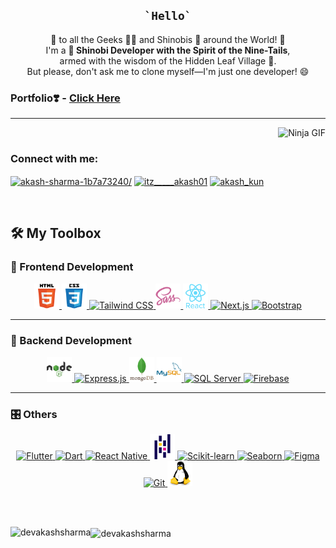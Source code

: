 <!-- <h1 align="center">👋 Hi, I'm Akash Sharma!</h1>

<h3 align="center">
  <code>`Hello`</code> 
</h3>

<p align="center">
  to all the Geeks 🧑‍💻 and Shinobis 🥷 around the World 🌍,  🚀 I'm
</p>

<!-- --- -->

<!-- <h3 align="center">🦊 A Shinobi Developer with the Spirit of the Nine-Tails!</h3>

<p align="center">
  🌟 Armed with the wisdom of the Hidden Leaf Village 🌳, a passionate Computer Science student
  But please, don't ask me to clone myself—I'm just one developer! 😄
</p> -->

<!-- <h1 align="center">👋 Hi, I'm Akash Sharma!</h1> -->

<h2 align="center">
  <code>`Hello`</code> 
</h2>

<p align="center">
  🌟 to all the Geeks 🧑‍💻 and Shinobis 🥷 around the World! 🚀  <br />
  I'm a <strong>🦊 Shinobi Developer with the Spirit of the Nine-Tails</strong>,  <br />
  armed with the wisdom of the Hidden Leaf Village 🌳. <br /> 
  But please, don't ask me to clone myself—I'm just one developer! 😄
</p>

### Portfolio❣️ - [Click Here](https://devakashsharma.netlify.app/)

---

<img align="right" height="200" src="https://i.imgflip.com/65efzo.gif" alt="Ninja GIF" />

<br />


<!-- <p align="left"> <img src="https://komarev.com/ghpvc/?username=devakashsharma&label=Profile%20views&color=0e75b6&style=flat" alt="devakashsharma" /> </p> -->

<h3 align="left">Connect with me:</h3>
<p align="left">
<a href="https://linkedin.com/in/akash-sharma-1b7a73240/" target="blank"><img align="center" src="https://raw.githubusercontent.com/rahuldkjain/github-profile-readme-generator/master/src/images/icons/Social/linked-in-alt.svg" alt="akash-sharma-1b7a73240/" height="30" width="40" /></a>
<a href="https://instagram.com/itz_____akash01" target="blank"><img align="center" src="https://raw.githubusercontent.com/rahuldkjain/github-profile-readme-generator/master/src/images/icons/Social/instagram.svg" alt="itz_____akash01" height="30" width="40" /></a>
<a href="https://www.leetcode.com/devakashsharma" target="blank"><img align="center" src="https://raw.githubusercontent.com/rahuldkjain/github-profile-readme-generator/master/src/images/icons/Social/leet-code.svg" alt="akash_kun" height="30" width="40" /></a>
</p>

<br />

## 🛠️ My Toolbox

### 🎨 Frontend Development
<p align="center">
  <a href="https://www.w3.org/html/" target="_blank" rel="noreferrer">
    <img src="https://raw.githubusercontent.com/devicons/devicon/master/icons/html5/html5-original-wordmark.svg" alt="HTML5" width="40" height="40"/>
  </a>
  <a href="https://www.w3schools.com/css/" target="_blank" rel="noreferrer">
    <img src="https://raw.githubusercontent.com/devicons/devicon/master/icons/css3/css3-original-wordmark.svg" alt="CSS3" width="40" height="40"/>
  </a>
  <a href="https://tailwindcss.com/" target="_blank" rel="noreferrer">
    <img src="https://www.vectorlogo.zone/logos/tailwindcss/tailwindcss-icon.svg" alt="Tailwind CSS" width="40" height="40"/>
  </a>
  <a href="https://sass-lang.com" target="_blank" rel="noreferrer">
    <img src="https://raw.githubusercontent.com/devicons/devicon/master/icons/sass/sass-original.svg" alt="Sass" width="40" height="40"/>
  </a>
  <a href="https://reactjs.org/" target="_blank" rel="noreferrer">
    <img src="https://raw.githubusercontent.com/devicons/devicon/master/icons/react/react-original-wordmark.svg" alt="React.js" width="40" height="40"/>
  </a>
  <a href="https://nextjs.org/" target="_blank" rel="noreferrer">
    <img src="https://encrypted-tbn0.gstatic.com/images?q=tbn:ANd9GcSV9uzErWz9EXqZDxZ5lP9aYpMz8eK6rr5X3w&s" alt="Next.js" width="40" height="40"/>
  </a>
  <a href="https://getbootstrap.com" target="_blank" rel="noreferrer">
    <img src="https://getbootstrap.com/docs/5.3/assets/brand/bootstrap-logo-shadow.png" alt="Bootstrap" width="44"/>
  </a>
</p>

---

### 🔧 Backend Development
<p align="center">
  <a href="https://nodejs.org" target="_blank" rel="noreferrer">
    <img src="https://raw.githubusercontent.com/devicons/devicon/master/icons/nodejs/nodejs-original-wordmark.svg" alt="Node.js" width="40" height="40"/>
  </a>
  <a href="https://expressjs.com" target="_blank" rel="noreferrer">
    <img src="https://encrypted-tbn0.gstatic.com/images?q=tbn:ANd9GcT4T1YOdxe--UDu6VlEaqifJFs_dIXyiJUM0A&s" alt="Express.js" width="40" height="40"/>
  </a>
  <a href="https://www.mongodb.com/" target="_blank" rel="noreferrer">
    <img src="https://raw.githubusercontent.com/devicons/devicon/master/icons/mongodb/mongodb-original-wordmark.svg" alt="MongoDB" width="40" height="40"/>
  </a>
  <a href="https://www.mysql.com/" target="_blank" rel="noreferrer">
    <img src="https://raw.githubusercontent.com/devicons/devicon/master/icons/mysql/mysql-original-wordmark.svg" alt="MySQL" width="40" height="40"/>
  </a>
  <a href="https://www.microsoft.com/en-us/sql-server" target="_blank" rel="noreferrer">
    <img src="https://www.svgrepo.com/show/303229/microsoft-sql-server-logo.svg" alt="SQL Server" width="40" height="40"/>
  </a>
  <a href="https://firebase.google.com/" target="_blank" rel="noreferrer">
    <img src="https://www.vectorlogo.zone/logos/firebase/firebase-icon.svg" alt="Firebase" width="40" height="40"/>
  </a>
</p>

---

### 🎛️ Others
<p align="center">
  <a href="https://flutter.dev" target="_blank" rel="noreferrer">
    <img src="https://www.vectorlogo.zone/logos/flutterio/flutterio-icon.svg" alt="Flutter" width="40" height="40"/>
  </a>
  <a href="https://dart.dev" target="_blank" rel="noreferrer">
    <img src="https://www.vectorlogo.zone/logos/dartlang/dartlang-icon.svg" alt="Dart" width="40" height="40"/>
  </a>
  <a href="https://reactnative.dev/" target="_blank" rel="noreferrer">
    <img src="https://reactnative.dev/img/header_logo.svg" alt="React Native" width="40" height="40"/>
  </a>
  <a href="https://pandas.pydata.org/" target="_blank" rel="noreferrer">
    <img src="https://raw.githubusercontent.com/devicons/devicon/2ae2a900d2f041da66e950e4d48052658d850630/icons/pandas/pandas-original.svg" alt="Pandas" width="40" height="40"/>
  </a>
  <a href="https://scikit-learn.org/" target="_blank" rel="noreferrer">
    <img src="https://upload.wikimedia.org/wikipedia/commons/0/05/Scikit_learn_logo_small.svg" alt="Scikit-learn" width="40" height="40"/>
  </a>
  <a href="https://seaborn.pydata.org/" target="_blank" rel="noreferrer">
    <img src="https://seaborn.pydata.org/_images/logo-mark-lightbg.svg" alt="Seaborn" width="40" height="40"/>
  </a>
  <a href="https://www.figma.com/" target="_blank" rel="noreferrer">
    <img src="https://www.vectorlogo.zone/logos/figma/figma-icon.svg" alt="Figma" width="40" height="40"/>
  </a>
  <a href="https://git-scm.com/" target="_blank" rel="noreferrer">
    <img src="https://www.vectorlogo.zone/logos/git-scm/git-scm-icon.svg" alt="Git" width="40" height="40"/>
  </a>
  <a href="https://www.linux.org/" target="_blank" rel="noreferrer">
    <img src="https://raw.githubusercontent.com/devicons/devicon/master/icons/linux/linux-original.svg" alt="Linux" width="40" height="40"/>
  </a>
</p>


<br />
<br />

<p><img align="left" src="https://github-readme-stats.vercel.app/api/top-langs?username=devakashsharma&show_icons=true&locale=en&layout=compact" alt="devakashsharma" /></p>

<!-- <p>&nbsp;<img align="center" src="https://github-readme-stats.vercel.app/api?username=devakashsharma&show_icons=true&locale=en" alt="devakashsharma" /></p> -->

<p><img align="center" src="https://github-readme-streak-stats.herokuapp.com/?user=devakashsharma&" alt="devakashsharma" /></p>

